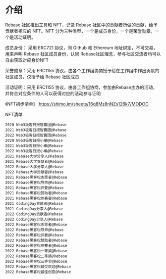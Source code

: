 # 介绍
Rebase 社区推出工具和 NFT，记录 Rebase 社区中的贡献者所做的贡献，给予贡献者相应的 NFT。NFT 分为三种类型，一个是成员身份，一个是荣誉勋章，一个是活动证明。

成员身份： 采用 ERC721 协议，同 Github 和 Ethereum 地址绑定，不可交易，用来声明 Rebase 社区成员身份，认同 Rebase社区理念，参与社区交流者均可以自由获取对应身份NFT 

荣誉勋章：采用 ERC1155 协议，由各个工作组协商授予给在工作组中作出贡献的社区成员，仅授予给 Rebase 社区成员 

活动证明：采用 ERC1155 协议，由各工作组协商，参加由Rebase主办的活动，并符合对应条件的人可以获得对应的活动参与证明 

《NFT初步清单》 https://shimo.im/sheets/16q8Mz8nNZs126k7/MODOC

NFT清单
```
2020 Web3极客日报智囊团@Rebase
2021 Web3极客日报智囊团@Rebase
2022 Web3极客日报智囊团@Rebase
2020 Web3极客日报小编@Rebase
2021 Web3极客日报小编@Rebase
2022 Web3极客日报小编@Rebase
2021 Rebase大学分享人@Rebase
2021 Rebase大学贡献者@Rebase
2022 Rebase大学分享人@Rebase
2022 Rebase大学贡献者@Rebase
2021 Rebase黑客松志愿者@Rebase
2021 Rebase黑客松导师@Rebase
2021 Rebase黑客松评委@Rebase
2021 Rebase黑客松赞助者@Rebase
2021 Rebase黑客松参赛者@Rebase
2021 CodingDay贡献者@Rebase
2021 CodingDay分享人@Rebase
2022 CodingDay贡献者@Rebase
2022 CodingDay分享人@Rebase
2022 Rebase黑客松志愿者@Rebase
2022 Rebase黑客松导师@Rebase
2022 Rebase黑客松评委@Rebase
2022 Rebase黑客松赞助者@Rebase
2022 Rebase黑客松参赛者@Rebase
2022 Rebase黑客松一等奖@Rebase
2022 Rebase黑客松二等奖@Rebase
2022 Rebase黑客松三等奖@Rebase
2022 Rebase黑客松最受欢迎@Rebase
2022 Rebase黑客松最佳创意@Rebase
```